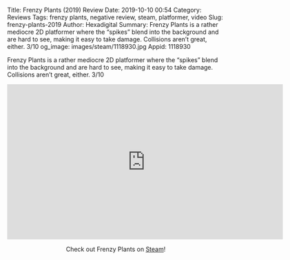 Title: Frenzy Plants (2019) Review
Date: 2019-10-10 00:54
Category: Reviews
Tags: frenzy plants, negative review, steam, platformer, video
Slug: frenzy-plants-2019
Author: Hexadigital
Summary: Frenzy Plants is a rather mediocre 2D platformer where the “spikes” blend into the background and are hard to see, making it easy to take damage. Collisions aren’t great, either. 3/10
og_image: images/steam/1118930.jpg
Appid: 1118930

Frenzy Plants is a rather mediocre 2D platformer where the “spikes” blend into the background and are hard to see, making it easy to take damage. Collisions aren’t great, either. 3/10

<center><iframe src="https://www.youtube.com/embed/zQ1bVdNArJQ?feature=oembed" allow="accelerometer; autoplay; encrypted-media; gyroscope; picture-in-picture" width="640" height="360" frameborder="0"></iframe>

Check out Frenzy Plants on [Steam](https://store.steampowered.com/app/1118930/?curator_clanid=34633900)!</center>